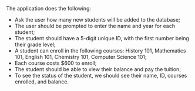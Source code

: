 The application does the following:
* Ask the user how many new students will be added to the database; 
* The user should be prompted to enter the name and year for each student; 
* The student should have a 5-digit unique ID, with the first number being their grade level; 
* A student can enroll in the following courses: History 101, Mathematics 101, English 101, Chemistry 101, Computer Science 101; 
* Each course costs $600 to enroll; 
* The student should be able to view their balance and pay the tuition; 
* To see the status of the student, we should see their name, ID, courses enrolled, and balance.
